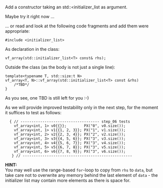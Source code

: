 Add a constructor taking an std::<initializer_list<T> as
argument.

Maybe try it right now ...

... or read and look at the following code fragments and
add them were appropriate:
```
#include <initializer_list>
```

As declaration in the class:
```
vf_array(std::initializer_list<T> const& rhs);
``` 

Outside the class (as the body is not just a single line):
```
template<typename T, std::size:t N>
vf_array<T, N>::vf_array(std::initializer_list<T> const &rhs)
    /*TBD*/
}
```

As you see, one TBD is still left for you :-)

As we will provide improved testability only in the next
step, for the moment it suffices to test as follows:

```
  { // ------------------------------------ step_06 tests
    vf_array<int, 1> v0{{}};        PX("0", v0.size());
    vf_array<int, 1> v1{{1, 2, 3}}; PX("1", v1.size());
    vf_array<int, 2> v2{{2, 3, 4}}; PX("2", v2.size());
    vf_array<int, 3> v3{{4, 5, 6}}; PX("3", v3.size());
    vf_array<int, 4> v4{{5, 6, 7}}; PX("3", v4.size());
    vf_array<int, 5> v5{{6, 7, 8}}; PX("3", v5.size());
    vf_array<int, 6> v6{{7, 8, 9}}; PX("3", v6.size());
   } // --------------------------------------------------
```

**HINT:**\
You may well use the range-based `for`-loop to copy from
`rhs` to `data`, but take care not to overwrite any memory
behind the last element of `data` - the initializer list
may contain more elements as there is space for. 
